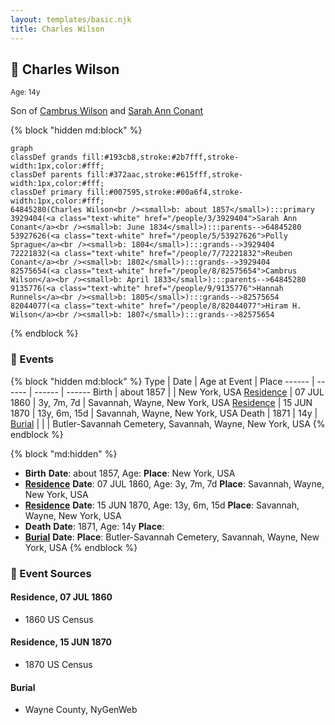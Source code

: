 ```yaml
---
layout: templates/basic.njk
title: Charles Wilson
---
```

## 🔵 Charles Wilson
<small>Age: 14y</small>

Son of [Cambrus Wilson](/people/8/82575654) and [Sarah Ann Conant](/people/3/3929404)

{% block "hidden md:block" %}
```mermaid
graph
classDef grands fill:#193cb8,stroke:#2b7fff,stroke-width:1px,color:#fff;
classDef parents fill:#372aac,stroke:#615fff,stroke-width:1px,color:#fff;
classDef primary fill:#007595,stroke:#00a6f4,stroke-width:1px,color:#fff;
64845280(Charles Wilson<br /><small>b: about 1857</small>):::primary
3929404(<a class="text-white" href="/people/3/3929404">Sarah Ann Conant</a><br /><small>b: June 1834</small>):::parents-->64845280
53927626(<a class="text-white" href="/people/5/53927626">Polly Sprague</a><br /><small>b: 1804</small>):::grands-->3929404
72221832(<a class="text-white" href="/people/7/72221832">Reuben Conant</a><br /><small>b: 1802</small>):::grands-->3929404
82575654(<a class="text-white" href="/people/8/82575654">Cambrus Wilson</a><br /><small>b: April 1833</small>):::parents-->64845280
9135776(<a class="text-white" href="/people/9/9135776">Hannah Runnels</a><br /><small>b: 1805</small>):::grands-->82575654
82044077(<a class="text-white" href="/people/8/82044077">Hiram H. Wilson</a><br /><small>b: 1807</small>):::grands-->82575654
```
{% endblock %}

### 📆 Events

{% block "hidden md:block" %}
Type | Date | Age at Event | Place
------ | ------ | ------ | ------
Birth | about 1857 |  | New York, USA
[Residence](#event-event-0) | 07 JUL 1860 | 3y, 7m, 7d | Savannah, Wayne, New York, USA
[Residence](#event-event-1) | 15 JUN 1870 | 13y, 6m, 15d | Savannah, Wayne, New York, USA
Death | 1871 | 14y |
[Burial](#event-event-6) |  |  | Butler-Savannah Cemetery, Savannah, Wayne, New York, USA
{% endblock %}

{% block "md:hidden" %}
- **Birth**
**Date**: about 1857, Age:
**Place**: New York, USA
- **[Residence](#event-event-0)**
**Date**: 07 JUL 1860, Age: 3y, 7m, 7d
**Place**: Savannah, Wayne, New York, USA
- **[Residence](#event-event-1)**
**Date**: 15 JUN 1870, Age: 13y, 6m, 15d
**Place**: Savannah, Wayne, New York, USA
- **Death**
**Date**: 1871, Age: 14y
**Place**:
- **[Burial](#event-event-6)**
**Date**:
**Place**: Butler-Savannah Cemetery, Savannah, Wayne, New York, USA
{% endblock %}

### 📰 Event Sources

#### <a id="event-event-0"></a> Residence, 07 JUL 1860
* 1860 US Census

#### <a id="event-event-1"></a> Residence, 15 JUN 1870
* 1870 US Census

#### <a id="event-event-6"></a> Burial
* Wayne County, NyGenWeb
